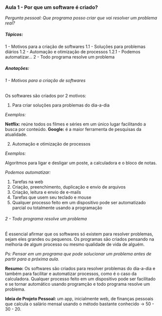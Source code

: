 ### Aula 1 - Por que um software é criado?

*Pergunta pessoal: Que programa posso criar que vai resolver um problema real?*

##### Tópicos:

1 - Motivos para a criação de softwares
    1.1 - Soluções para problemas diários
    1.2 - Automação e otimização de processos
        1.2.1 - Podemos automatizar...
2 - Todo programa resolve um problema

##### Anotações:

###### 1 - Motivos para a criação de softwares

Os softwares são criados por 2 motivos:

1) Para criar soluções para problemas do dia-a-dia

*Exemplos:*

**Netflix:** reúne todos os filmes e séries em um único lugar facilitando a busca por conteúdo.
**Google:** é a maior ferramenta de pesquisas da atualidade.

2) Automação e otimização de processos

*Exemplos:*

Algoritmos para ligar e desligar um poste, a calculadora e o bloco de notas.

*Podemos automatizar:*

1) Tarefas na web
2) Criação, preenchimento, duplicação e envio de arquivos
3) Criação, leitura e envio de e-mails
4) Tarefas que usem seu teclado e mouse
5) Qualquer processo feito em um dispositivo pode ser automatizado parcial ou totalmente usando a programação

###### 2 - Todo programa resolve um problema

É essencial afirmar que os softwares só existem para resolver problemas, sejam eles grandes ou pequenos. Os programas são criados pensando na melhoria de algum processo ou mesmo qualidade de vida de alguém.

*Ps: Pensar em um programa que pode solucionar um problema antes de partir para a próxima aula.*

**Resumo:** Os softwares são criados para resolver problemas do dia-a-dia e também para facilitar e automatizar processos, como é o caso da calculadora. Qualquer processo feito em um dispositivo pode ser facilitado e se tornar automático usando programção e todo programa resolve um problema.

**Ideia de Projeto Pessoal:** um app, inicialmente web, de finanças pessoais que calcula o salário mensal usando o método bastante conhecido -> 50 - 30 - 20.